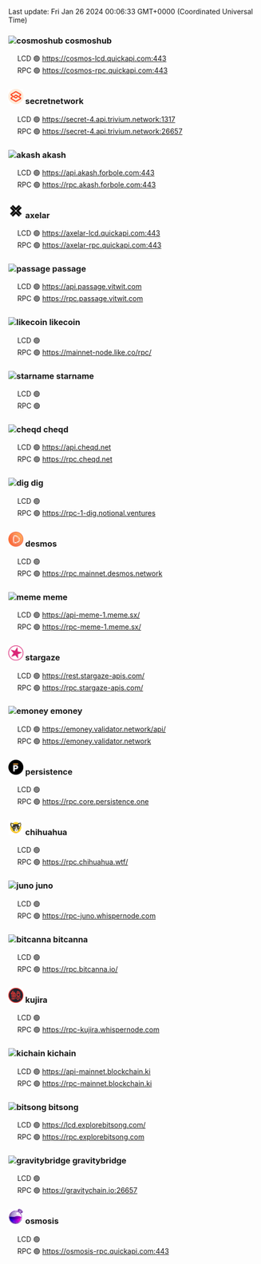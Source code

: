 Last update: Fri Jan 26 2024 00:06:33 GMT+0000 (Coordinated Universal Time)
  ### <img alt="cosmoshub" src="https://raw.githubusercontent.com/cosmos/chain-registry/master/cosmoshub/images/atom.png" width="30" height="30"> cosmoshub
&emsp; LCD :green_circle: https://cosmos-lcd.quickapi.com:443  
&emsp; RPC :green_circle: https://cosmos-rpc.quickapi.com:443  
### <img alt="secretnetwork" src="https://raw.githubusercontent.com/cosmos/chain-registry/master/secretnetwork/images/scrt.png" width="30" height="30"> secretnetwork
&emsp; LCD :green_circle: https://secret-4.api.trivium.network:1317  
&emsp; RPC :green_circle: https://secret-4.api.trivium.network:26657  
### <img alt="akash" src="https://raw.githubusercontent.com/cosmos/chain-registry/master/akash/images/akt.png" width="30" height="30"> akash
&emsp; LCD :green_circle: https://api.akash.forbole.com:443  
&emsp; RPC :green_circle: https://rpc.akash.forbole.com:443  
### <img alt="axelar" src="https://raw.githubusercontent.com/cosmos/chain-registry/master/axelar/images/axl.png" width="30" height="30"> axelar
&emsp; LCD :green_circle: https://axelar-lcd.quickapi.com:443  
&emsp; RPC :green_circle: https://axelar-rpc.quickapi.com:443  
### <img alt="passage" src="https://raw.githubusercontent.com/cosmos/chain-registry/master/passage/images/pasg.png" width="30" height="30"> passage
&emsp; LCD :green_circle: https://api.passage.vitwit.com  
&emsp; RPC :green_circle: https://rpc.passage.vitwit.com  
### <img alt="likecoin" src="https://raw.githubusercontent.com/cosmos/chain-registry/master/likecoin/images/like.png" width="30" height="30"> likecoin
&emsp; LCD :green_circle:   
&emsp; RPC :green_circle: https://mainnet-node.like.co/rpc/  
### <img alt="starname" src="https://raw.githubusercontent.com/cosmos/chain-registry/master/starname/images/iov.png" width="30" height="30"> starname
&emsp; LCD :green_circle:   
&emsp; RPC :green_circle:   
### <img alt="cheqd" src="https://raw.githubusercontent.com/cosmos/chain-registry/master/cheqd/images/cheq.png" width="30" height="30"> cheqd
&emsp; LCD :green_circle: https://api.cheqd.net  
&emsp; RPC :green_circle: https://rpc.cheqd.net  
### <img alt="dig" src="https://raw.githubusercontent.com/cosmos/chain-registry/master/dig/images/dig.png" width="30" height="30"> dig
&emsp; LCD :green_circle:   
&emsp; RPC :green_circle: https://rpc-1-dig.notional.ventures  
### <img alt="desmos" src="https://raw.githubusercontent.com/cosmos/chain-registry/master/desmos/images/dsm.png" width="30" height="30"> desmos
&emsp; LCD :green_circle:   
&emsp; RPC :green_circle: https://rpc.mainnet.desmos.network  
### <img alt="meme" src="https://raw.githubusercontent.com/cosmos/chain-registry/master/meme/images/meme.png" width="30" height="30"> meme
&emsp; LCD :green_circle: https://api-meme-1.meme.sx/  
&emsp; RPC :green_circle: https://rpc-meme-1.meme.sx/  
### <img alt="stargaze" src="https://raw.githubusercontent.com/cosmos/chain-registry/master/stargaze/images/stars.png" width="30" height="30"> stargaze
&emsp; LCD :green_circle: https://rest.stargaze-apis.com/  
&emsp; RPC :green_circle: https://rpc.stargaze-apis.com/  
### <img alt="emoney" src="https://raw.githubusercontent.com/cosmos/chain-registry/master/emoney/images/ngm.png" width="30" height="30"> emoney
&emsp; LCD :green_circle: https://emoney.validator.network/api/  
&emsp; RPC :green_circle: https://emoney.validator.network  
### <img alt="persistence" src="https://raw.githubusercontent.com/cosmos/chain-registry/master/persistence/images/xprt.png" width="30" height="30"> persistence
&emsp; LCD :green_circle:   
&emsp; RPC :green_circle: https://rpc.core.persistence.one  
### <img alt="chihuahua" src="https://raw.githubusercontent.com/cosmos/chain-registry/master/chihuahua/images/huahua.png" width="30" height="30"> chihuahua
&emsp; LCD :green_circle:   
&emsp; RPC :green_circle: https://rpc.chihuahua.wtf/  
### <img alt="juno" src="https://raw.githubusercontent.com/cosmos/chain-registry/master/juno/images/juno.png" width="30" height="30"> juno
&emsp; LCD :green_circle:   
&emsp; RPC :green_circle: https://rpc-juno.whispernode.com  
### <img alt="bitcanna" src="https://raw.githubusercontent.com/cosmos/chain-registry/master/bitcanna/images/bcna.png" width="30" height="30"> bitcanna
&emsp; LCD :green_circle:   
&emsp; RPC :green_circle: https://rpc.bitcanna.io/  
### <img alt="kujira" src="https://raw.githubusercontent.com/cosmos/chain-registry/master/kujira/images/kuji.png" width="30" height="30"> kujira
&emsp; LCD :green_circle:   
&emsp; RPC :green_circle: https://rpc-kujira.whispernode.com  
### <img alt="kichain" src="https://raw.githubusercontent.com/cosmos/chain-registry/master/kichain/images/xki.png" width="30" height="30"> kichain
&emsp; LCD :green_circle: https://api-mainnet.blockchain.ki  
&emsp; RPC :green_circle: https://rpc-mainnet.blockchain.ki  
### <img alt="bitsong" src="https://raw.githubusercontent.com/cosmos/chain-registry/master/bitsong/images/btsg.png" width="30" height="30"> bitsong
&emsp; LCD :green_circle: https://lcd.explorebitsong.com/  
&emsp; RPC :green_circle: https://rpc.explorebitsong.com  
### <img alt="gravitybridge" src="https://raw.githubusercontent.com/cosmos/chain-registry/master/gravitybridge/images/grav.png" width="30" height="30"> gravitybridge
&emsp; LCD :green_circle:   
&emsp; RPC :green_circle: https://gravitychain.io:26657  
### <img alt="osmosis" src="https://raw.githubusercontent.com/cosmos/chain-registry/master/osmosis/images/osmo.png" width="30" height="30"> osmosis
&emsp; LCD :green_circle:   
&emsp; RPC :green_circle: https://osmosis-rpc.quickapi.com:443  
